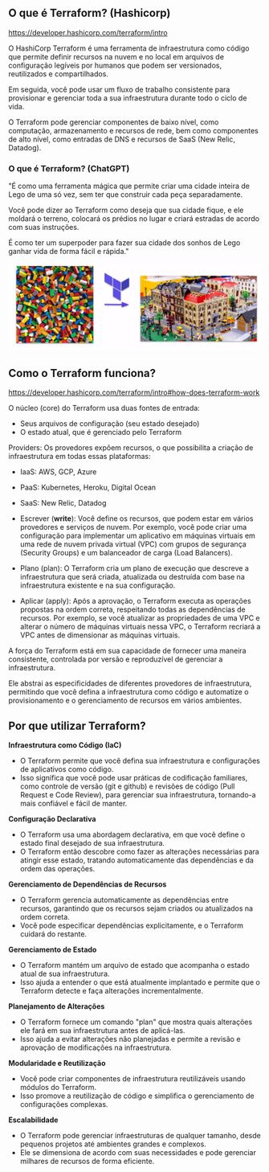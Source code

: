 ## O que é Terraform? (Hashicorp)

https://developer.hashicorp.com/terraform/intro

O HashiCorp Terraform é uma ferramenta de infraestrutura como código que permite definir recursos na nuvem e no local em arquivos de configuração legíveis por humanos que podem ser versionados, reutilizados e compartilhados.

Em seguida, você pode usar um fluxo de trabalho consistente para provisionar e gerenciar toda a sua infraestrutura durante todo o ciclo de vida.

O Terraform pode gerenciar componentes de baixo nível, como computação, armazenamento e recursos de rede, bem como componentes de alto nível, como entradas de DNS e recursos de SaaS (New Relic, Datadog).

### O que é Terraform? (ChatGPT)

"É como uma ferramenta mágica que permite criar uma cidade inteira de Lego de uma só vez, sem ter que construir cada peça separadamente.

Você pode dizer ao Terraform como deseja que sua cidade fique, e ele moldará o terreno, colocará os prédios no lugar e criará estradas de acordo com suas instruções.

É como ter um superpoder para fazer sua cidade dos sonhos de Lego ganhar vida de forma fácil e rápida." 

![alt text](./images/example.png)



## Como o Terraform funciona?

https://developer.hashicorp.com/terraform/intro#how-does-terraform-work

O núcleo (core) do Terraform usa duas fontes de entrada: 
- Seus arquivos de configuração (seu estado desejado)
- O estado atual, que é gerenciado pelo Terraform


Providers: Os provedores expõem recursos, o que possibilita a criação de infraestrutura em todas essas plataformas:
- IaaS: AWS, GCP, Azure
- PaaS: Kubernetes, Heroku, Digital Ocean
- SaaS: New Relic, Datadog


- Escrever (**write**): Você define os recursos, que podem estar em vários provedores e serviços de nuvem. Por exemplo, você pode criar uma configuração para implementar um aplicativo em máquinas virtuais em uma rede de nuvem privada virtual (VPC) com grupos de segurança (Security Groups) e um balanceador de carga (Load Balancers).

- Plano (plan): O Terraform cria um plano de execução que descreve a infraestrutura que será criada, atualizada ou destruída com base na infraestrutura existente e na sua configuração.

- Aplicar (apply): Após a aprovação, o Terraform executa as operações propostas na ordem correta, respeitando todas as dependências de recursos. Por exemplo, se você atualizar as propriedades de uma VPC e alterar o número de máquinas virtuais nessa VPC, o Terraform recriará a VPC antes de dimensionar as máquinas virtuais.


A força do Terraform está em sua capacidade de fornecer uma maneira consistente, controlada por versão e reproduzível de gerenciar a infraestrutura.

Ele abstrai as especificidades de diferentes provedores de infraestrutura, permitindo que você defina a infraestrutura como código e automatize o provisionamento e o gerenciamento de recursos em vários ambientes.


## Por que utilizar Terraform? 

**Infraestrutura como Código (IaC)**

- O Terraform permite que você defina sua infraestrutura e configurações de aplicativos como código.
- Isso significa que você pode usar práticas de codificação familiares, como controle de versão (git e github) e revisões de código (Pull Request e Code Review), para gerenciar sua infraestrutura, tornando-a mais confiável e fácil de manter.

**Configuração Declarativa**

- O Terraform usa uma abordagem declarativa, em que você define o estado final desejado de sua infraestrutura.
- O Terraform então descobre como fazer as alterações necessárias para atingir esse estado, tratando automaticamente das dependências e da ordem das operações.


**Gerenciamento de Dependências de Recursos**

- O Terraform gerencia automaticamente as dependências entre recursos, garantindo que os recursos sejam criados ou atualizados na ordem correta.
- Você pode especificar dependências explicitamente, e o Terraform cuidará do restante.

**Gerenciamento de Estado**

- O Terraform mantém um arquivo de estado que acompanha o estado atual de sua infraestrutura.
- Isso ajuda a entender o que está atualmente implantado e permite que o Terraform detecte e faça alterações incrementalmente.

**Planejamento de Alterações**

- O Terraform fornece um comando "plan" que mostra quais alterações ele fará em sua infraestrutura antes de aplicá-las.
- Isso ajuda a evitar alterações não planejadas e permite a revisão e aprovação de modificações na infraestrutura.

**Modularidade e Reutilização**

- Você pode criar componentes de infraestrutura reutilizáveis usando módulos do Terraform.
- Isso promove a reutilização de código e simplifica o gerenciamento de configurações complexas.

**Escalabilidade**

- O Terraform pode gerenciar infraestruturas de qualquer tamanho, desde pequenos projetos até ambientes grandes e complexos.
- Ele se dimensiona de acordo com suas necessidades e pode gerenciar milhares de recursos de forma eficiente.